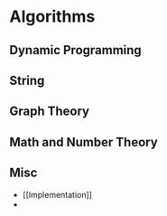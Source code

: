 # Algorithms

## Dynamic Programming

## String

## Graph Theory

## Math and Number Theory

## Misc

* [[Implementation]]
* 